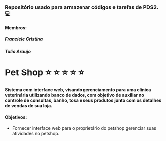 ### Repositório usado para armazenar códigos e tarefas de PDS2. :computer:
#### Membros:
##### Franciele Cristina
##### Tulio Araujo 

# Pet Shop :star: :star: :star: :star: :star:
#### Sistema com interface web, visando gerenciamento para uma clínica veterinária utilizando banco de dados, com objetivo de auxiliar no controle de consultas, banho, tosa e seus produtos junto com os detalhes de vendas de sua loja.
#### Objetivos: 
* Fornecer interface web para o proprietário do petshop gerenciar suas atividades no petshop.

